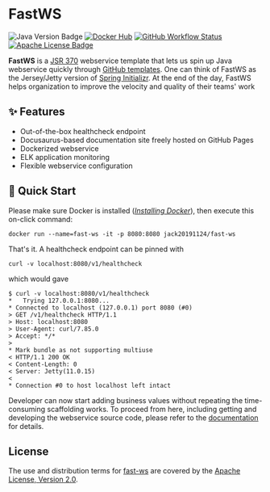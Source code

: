 FastWS
======

![Java Version Badge][Java Version Badge]
[![Docker Hub][Docker Pulls Badge]][Docker Hub URL]
[![GitHub Workflow Status][GitHub Workflow Status]](https://github.com/QubitPi/fast-ws/actions/workflows/ci-cd.yaml)
[![Apache License Badge]][Apache License, Version 2.0]

__FastWS__ is a [JSR 370] webservice template that lets us spin up Java webservice quickly through [GitHub templates].
One can think of FastWS as the Jersey/Jetty version of [Spring Initializr]. At the end of the day, FastWS helps
organization to improve the velocity and quality of their teams' work

✨ Features
-----------

- Out-of-the-box healthcheck endpoint
- Docusaurus-based documentation site freely hosted on GitHub Pages
- Dockerized webservice
- ELK application monitoring
- Flexible webservice configuration

🚀 Quick Start
--------------

Please make sure Docker is installed
([_Installing Docker_](https://docker.qubitpi.org/desktop/setup/install/mac-install/)), then execute this on-click
command:

```console
docker run --name=fast-ws -it -p 8080:8080 jack20191124/fast-ws
```

That's it. A healthcheck endpoint can be pinned with

```console
curl -v localhost:8080/v1/healthcheck
```

which would gave

```console
$ curl -v localhost:8080/v1/healthcheck
*   Trying 127.0.0.1:8080...
* Connected to localhost (127.0.0.1) port 8080 (#0)
> GET /v1/healthcheck HTTP/1.1
> Host: localhost:8080
> User-Agent: curl/7.85.0
> Accept: */*
>
* Mark bundle as not supporting multiuse
< HTTP/1.1 200 OK
< Content-Length: 0
< Server: Jetty(11.0.15)
<
* Connection #0 to host localhost left intact
```

Developer can now start adding business values without repeating the time-consuming scaffolding works. To proceed from
here, including getting and developing the webservice source code, please refer to the [documentation][Documentation]
for details.

License
-------

The use and distribution terms for [fast-ws]() are covered by the [Apache License, Version 2.0].

[Apache License Badge]: https://img.shields.io/badge/Apache%202.0-F25910.svg?style=for-the-badge&logo=Apache&logoColor=white
[Apache License, Version 2.0]: https://www.apache.org/licenses/LICENSE-2.0

[Docker Pulls Badge]: https://img.shields.io/docker/pulls/jack20191124/fast-ws?style=for-the-badge&logo=docker&color=2596EC
[Docker Hub URL]: https://hub.docker.com/r/jack20191124/fast-ws
[Documentation]: https://fastws.qubitpi.org/

[GitHub templates]: https://docs.github.com/en/repositories/creating-and-managing-repositories/creating-a-template-repository#about-template-repositories
[GitHub Workflow Status]: https://img.shields.io/github/actions/workflow/status/QubitPi/fast-ws/ci-cd.yaml?branch=master&logo=github&style=for-the-badge

[Java Version Badge]: https://img.shields.io/badge/Java-17-brightgreen?style=for-the-badge&logo=OpenJDK&logoColor=white
[fast-ws]: https://fastws.qubitpi.org/
[JSR 370]: https://jcp.org/en/jsr/detail?id=370

[Spring Initializr]: https://start.spring.io/
